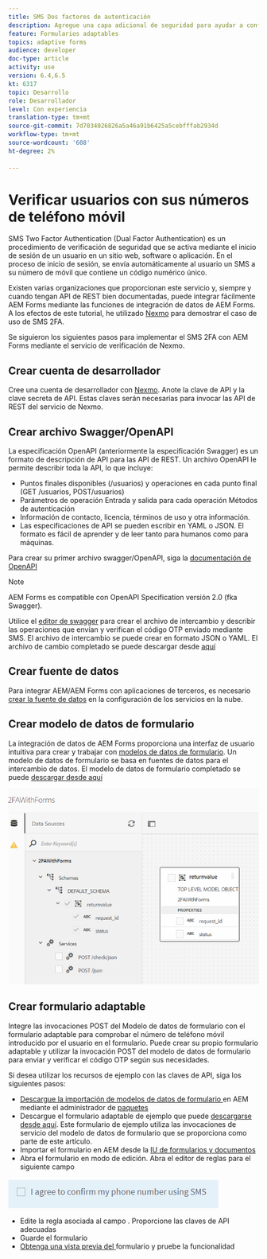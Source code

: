 ```yaml
---
title: SMS Dos factores de autenticación
description: Agregue una capa adicional de seguridad para ayudar a confirmar la identidad de un usuario cuando desee realizar determinadas actividades
feature: Formularios adaptables
topics: adaptive forms
audience: developer
doc-type: article
activity: use
version: 6.4,6.5
kt: 6317
topic: Desarrollo
role: Desarrollador
level: Con experiencia
translation-type: tm+mt
source-git-commit: 7d7034026826a5a46a91b6425a5cebfffab2934d
workflow-type: tm+mt
source-wordcount: '608'
ht-degree: 2%

---
```




# Verificar usuarios con sus números de teléfono móvil

SMS Two Factor Authentication (Dual Factor Authentication) es un procedimiento de verificación de seguridad que se activa mediante el inicio de sesión de un usuario en un sitio web, software o aplicación. En el proceso de inicio de sesión, se envía automáticamente al usuario un SMS a su número de móvil que contiene un código numérico único.

Existen varias organizaciones que proporcionan este servicio y, siempre y cuando tengan API de REST bien documentadas, puede integrar fácilmente AEM Forms mediante las funciones de integración de datos de AEM Forms. A los efectos de este tutorial, he utilizado [Nexmo](https://developer.nexmo.com/verify/overview) para demostrar el caso de uso de SMS 2FA.

Se siguieron los siguientes pasos para implementar el SMS 2FA con AEM Forms mediante el servicio de verificación de Nexmo.

## Crear cuenta de desarrollador

Cree una cuenta de desarrollador con [Nexmo](https://dashboard.nexmo.com/sign-in). Anote la clave de API y la clave secreta de API. Estas claves serán necesarias para invocar las API de REST del servicio de Nexmo.

## Crear archivo Swagger/OpenAPI

La especificación OpenAPI (anteriormente la especificación Swagger) es un formato de descripción de API para las API de REST. Un archivo OpenAPI le permite describir toda la API, lo que incluye:

* Puntos finales disponibles (/usuarios) y operaciones en cada punto final (GET /usuarios, POST/usuarios)
* Parámetros de operación Entrada y salida para cada operación
Métodos de autenticación
* Información de contacto, licencia, términos de uso y otra información.
* Las especificaciones de API se pueden escribir en YAML o JSON. El formato es fácil de aprender y de leer tanto para humanos como para máquinas.

Para crear su primer archivo swagger/OpenAPI, siga la [documentación de OpenAPI](https://swagger.io/docs/specification/2-0/basic-structure/)

>[!NOTE]
> AEM Forms es compatible con OpenAPI Specification versión 2.0 (fka Swagger).

Utilice el [editor de swagger](https://editor.swagger.io/) para crear el archivo de intercambio y describir las operaciones que envían y verifican el código OTP enviado mediante SMS. El archivo de intercambio se puede crear en formato JSON o YAML. El archivo de cambio completado se puede descargar desde [aquí](assets/two-factore-authentication-swagger.zip)

## Crear fuente de datos

Para integrar AEM/AEM Forms con aplicaciones de terceros, es necesario [crear la fuente de datos](https://docs.adobe.com/content/help/en/experience-manager-learn/forms/ic-web-channel-tutorial/parttwo.html) en la configuración de los servicios en la nube.

## Crear modelo de datos de formulario

La integración de datos de AEM Forms proporciona una interfaz de usuario intuitiva para crear y trabajar con [modelos de datos de formulario](https://docs.adobe.com/content/help/en/experience-manager-65/forms/form-data-model/create-form-data-models.html). Un modelo de datos de formulario se basa en fuentes de datos para el intercambio de datos.
El modelo de datos de formulario completado se puede [descargar desde aquí](assets/sms-2fa-fdm.zip)

![fdm](assets/2FA-fdm.PNG)

## Crear formulario adaptable

Integre las invocaciones POST del Modelo de datos de formulario con el formulario adaptable para comprobar el número de teléfono móvil introducido por el usuario en el formulario. Puede crear su propio formulario adaptable y utilizar la invocación POST del modelo de datos de formulario para enviar y verificar el código OTP según sus necesidades.

Si desea utilizar los recursos de ejemplo con las claves de API, siga los siguientes pasos:

* [Descargue la importación de modelos de datos de formulario ](assets/sms-2fa-fdm.zip) en AEM mediante el administrador de  [paquetes](http://localhost:4502/crx/packmgr/index.jsp)
* Descargue el formulario adaptable de ejemplo que puede [descargarse desde aquí](assets/sms-2fa-verification-af.zip). Este formulario de ejemplo utiliza las invocaciones de servicio del modelo de datos de formulario que se proporciona como parte de este artículo.
* Importar el formulario en AEM desde la [IU de formularios y documentos](http://localhost:4502/aem/forms.html/content/dam/formsanddocuments)
* Abra el formulario en modo de edición. Abra el editor de reglas para el siguiente campo

![sms-send](assets/check-sms.PNG)

* Edite la regla asociada al campo . Proporcione las claves de API adecuadas
* Guarde el formulario
* [Obtenga una vista previa del ](http://localhost:4502/content/dam/formsanddocuments/sms-2fa-verification/jcr:content?wcmmode=disabled) formulario y pruebe la funcionalidad


